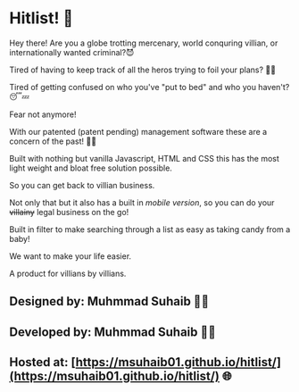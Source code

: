 # Hitlist! 🎯

Hey there! Are you a globe trotting mercenary, world conquring villian, or internationally wanted criminal?😈

Tired of having to keep track of all the heros trying to foil your plans? 🦹‍♂️

Tired of getting confused on who you've "put to bed" and who you haven't? 😴💤

Fear not anymore!

With our patented (patent pending) management software these are a concern of the past! 📜✅

Built with nothing but vanilla Javascript, HTML and CSS this has the most light weight and bloat free solution possible.

So you can get back to villian business.

Not only that but it also has a built in *mobile version*,
so you can do your ~~villainy~~ legal business on the go!

Built in filter to make searching through a list as easy as taking candy from a baby!

We want to make your life easier.

A product for villians by villians.

## Designed by: Muhmmad Suhaib 👨‍🎨
## Developed by: Muhmmad Suhaib 👨‍💻

## Hosted at: [https://msuhaib01.github.io/hitlist/](https://msuhaib01.github.io/hitlist/) 🌐
